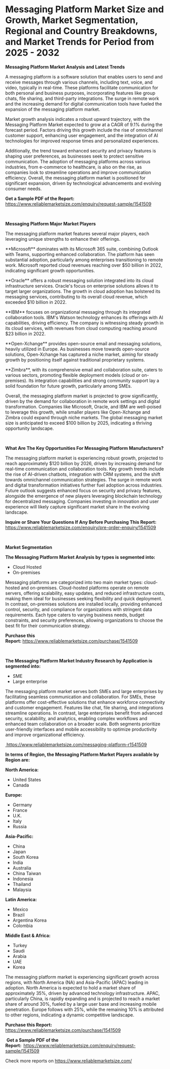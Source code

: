 <p><h1>Messaging Platform Market Size and Growth, Market Segmentation, Regional and Country Breakdowns, and Market Trends for Period from 2025 -  2032</h1></p><p><strong>Messaging Platform Market Analysis and Latest Trends</strong></p>
<p><p>A messaging platform is a software solution that enables users to send and receive messages through various channels, including text, voice, and video, typically in real-time. These platforms facilitate communication for both personal and business purposes, incorporating features like group chats, file sharing, and third-party integrations. The surge in remote work and the increasing demand for digital communication tools have fueled the expansion of the messaging platform market.</p><p>Market growth analysis indicates a robust upward trajectory, with the Messaging Platform Market expected to grow at a CAGR of 9.1% during the forecast period. Factors driving this growth include the rise of omnichannel customer support, enhancing user engagement, and the integration of AI technologies for improved response times and personalized experiences. </p><p>Additionally, the trend toward enhanced security and privacy features is shaping user preferences, as businesses seek to protect sensitive communication. The adoption of messaging platforms across various industries, from e-commerce to healthcare, is also on the rise, as companies look to streamline operations and improve communication efficiency. Overall, the messaging platform market is positioned for significant expansion, driven by technological advancements and evolving consumer needs.</p></p>
<p><strong>Get a Sample PDF of the Report:&nbsp;</strong> <a href="https://www.reliablemarketsize.com/enquiry/request-sample/1541509?utm_campaign=3073&utm_medium=2&utm_source=Github&utm_content=ia&utm_term=10032025&utm_id=messaging-platform">https://www.reliablemarketsize.com/enquiry/request-sample/1541509</a></p>
<p>&nbsp;</p>
<p><strong>Messaging Platform Major Market Players</strong></p>
<p><p>The messaging platform market features several major players, each leveraging unique strengths to enhance their offerings. </p><p>**Microsoft** dominates with its Microsoft 365 suite, combining Outlook with Teams, supporting enhanced collaboration. The platform has seen substantial adoption, particularly among enterprises transitioning to remote work. Microsoft reported cloud revenues reaching over $50 billion in 2022, indicating significant growth opportunities.</p><p>**Oracle** offers a robust messaging solution integrated into its cloud infrastructure services. Oracle's focus on enterprise solutions allows it to target larger organizations. The growth in cloud adoption has bolstered its messaging services, contributing to its overall cloud revenue, which exceeded $10 billion in 2022.</p><p>**IBM** focuses on organizational messaging through its integrated collaboration tools. IBM's Watson technology enhances its offerings with AI capabilities, driving efficiency. The company is witnessing steady growth in its cloud services, with revenues from cloud computing reaching around $23 billion in 2022.</p><p>**Open-Xchange** provides open-source email and messaging solutions, heavily utilized in Europe. As businesses move towards open-source solutions, Open-Xchange has captured a niche market, aiming for steady growth by positioning itself against traditional proprietary systems.</p><p>**Zimbra**, with its comprehensive email and collaboration suite, caters to various sectors, promoting flexible deployment models (cloud or on-premises). Its integration capabilities and strong community support lay a solid foundation for future growth, particularly among SMEs.</p><p>Overall, the messaging platform market is projected to grow significantly, driven by the demand for collaboration in remote work settings and digital transformation. Companies like Microsoft, Oracle, and IBM are well-poised to leverage this growth, while smaller players like Open-Xchange and Zimbra could expand through niche markets. The global messaging market size is anticipated to exceed $100 billion by 2025, indicating a thriving opportunity landscape.</p></p>
<p>&nbsp;</p>
<p><strong>What Are The Key Opportunities For Messaging Platform Manufacturers?</strong></p>
<p><p>The messaging platform market is experiencing robust growth, projected to reach approximately $120 billion by 2026, driven by increasing demand for real-time communication and collaboration tools. Key growth trends include the rise of AI-driven chatbots, integration with CRM systems, and the shift towards omnichannel communication strategies. The surge in remote work and digital transformation initiatives further fuel adoption across industries. Future outlook suggests enhanced focus on security and privacy features, alongside the emergence of new players leveraging blockchain technology for decentralized messaging. Companies investing in innovation and user experience will likely capture significant market share in the evolving landscape.</p></p>
<p><strong>Inquire or Share Your Questions If Any Before Purchasing This Report:</strong> <a href="https://www.reliablemarketsize.com/enquiry/pre-order-enquiry/1541509?utm_campaign=3073&utm_medium=2&utm_source=Github&utm_content=ia&utm_term=10032025&utm_id=messaging-platform">https://www.reliablemarketsize.com/enquiry/pre-order-enquiry/1541509</a></p>
<p>&nbsp;</p>
<p><strong>Market Segmentation</strong></p>
<p><strong>The Messaging Platform Market Analysis by types is segmented into:</strong></p>
<p><ul><li>Cloud Hosted</li><li>On-premises</li></ul></p>
<p><p>Messaging platforms are categorized into two main market types: cloud-hosted and on-premises. Cloud-hosted platforms operate on remote servers, offering scalability, easy updates, and reduced infrastructure costs, making them ideal for businesses seeking flexibility and quick deployment. In contrast, on-premises solutions are installed locally, providing enhanced control, security, and compliance for organizations with stringent data requirements. Each type caters to varying business needs, budget constraints, and security preferences, allowing organizations to choose the best fit for their communication strategy.</p></p>
<p><strong>Purchase this Report:&nbsp;</strong><a href="https://www.reliablemarketsize.com/purchase/1541509?utm_campaign=3073&utm_medium=2&utm_source=Github&utm_content=ia&utm_term=10032025&utm_id=messaging-platform">https://www.reliablemarketsize.com/purchase/1541509</a></p>
<p>&nbsp;</p>
<p><strong>The Messaging Platform Market Industry Research by Application is segmented into:</strong></p>
<p><ul><li>SME</li><li>Large enterprise</li></ul></p>
<p><p>The messaging platform market serves both SMEs and large enterprises by facilitating seamless communication and collaboration. For SMEs, these platforms offer cost-effective solutions that enhance workforce connectivity and customer engagement. Features like chat, file sharing, and integrations streamline operations. In contrast, large enterprises benefit from advanced security, scalability, and analytics, enabling complex workflows and enhanced team collaboration on a broader scale. Both segments prioritize user-friendly interfaces and mobile accessibility to optimize productivity and improve organizational efficiency.</p></p>
<p><a href="https://www.reliablemarketsize.com/messaging-platform-r1541509?utm_campaign=3073&utm_medium=2&utm_source=Github&utm_content=ia&utm_term=10032025&utm_id=messaging-platform">&nbsp;https://www.reliablemarketsize.com/messaging-platform-r1541509</a></p>
<p><strong>In terms of Region, the Messaging Platform Market Players available by Region are:</strong></p>
<p>
    <p> <strong> North America: </strong>
        <ul>
            <li>United States</li>
            <li>Canada</li>
        </ul>
        </p> 
    <p> <strong> Europe: </strong>
        <ul>
            <li>Germany</li>
            <li>France</li>
            <li>U.K.</li>
            <li>Italy</li>
            <li>Russia</li>
        </ul>
        </p> 
    <p> <strong> Asia-Pacific: </strong>
        <ul>
            <li>China</li>
            <li>Japan</li>
            <li>South Korea</li>
            <li>India</li>
            <li>Australia</li>
            <li>China Taiwan</li>
            <li>Indonesia</li>
            <li>Thailand</li>
            <li>Malaysia</li>
        </ul>
        </p> 
    <p> <strong> Latin America: </strong>
        <ul>
            <li>Mexico</li>
            <li>Brazil</li>
            <li>Argentina Korea</li>
            <li>Colombia</li>
        </ul>
        </p> 
    <p> <strong> Middle East & Africa: </strong>
        <ul>
            <li>Turkey</li>
            <li>Saudi</li>
            <li>Arabia</li>
            <li>UAE</li>
            <li>Korea</li>
        </ul>
    </p>
    </p>
<p><p>The messaging platform market is experiencing significant growth across regions, with North America (NA) and Asia-Pacific (APAC) leading in adoption. North America is expected to hold a market share of approximately 35%, driven by advanced technology infrastructure. APAC, particularly China, is rapidly expanding and is projected to reach a market share of around 30%, fueled by a large user base and increasing mobile penetration. Europe follows with 25%, while the remaining 10% is attributed to other regions, indicating a dynamic competitive landscape.</p></p>
<p><strong>Purchase this Report: </strong><a href="https://www.reliablemarketsize.com/purchase/1541509?utm_campaign=3073&utm_medium=2&utm_source=Github&utm_content=ia&utm_term=10032025&utm_id=messaging-platform">https://www.reliablemarketsize.com/purchase/1541509</a></p>
<p>&nbsp;<strong>Get a Sample PDF of the Report:&nbsp;&nbsp;</strong><a href="https://www.reliablemarketsize.com/enquiry/request-sample/1541509?utm_campaign=3073&utm_medium=2&utm_source=Github&utm_content=ia&utm_term=10032025&utm_id=messaging-platform">https://www.reliablemarketsize.com/enquiry/request-sample/1541509</a></p>
<p><strong></strong></p>
<p>Check more reports on <a href="https://www.reliablemarketsize.com/?utm_campaign=3073&utm_medium=2&utm_source=Github&utm_content=ia&utm_term=10032025&utm_id=messaging-platform">https://www.reliablemarketsize.com/</a></p>